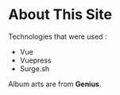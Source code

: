 # About This Site

Technologies that were used :

- Vue
- Vuepress
- Surge.sh

Album arts are from **Genius**.
